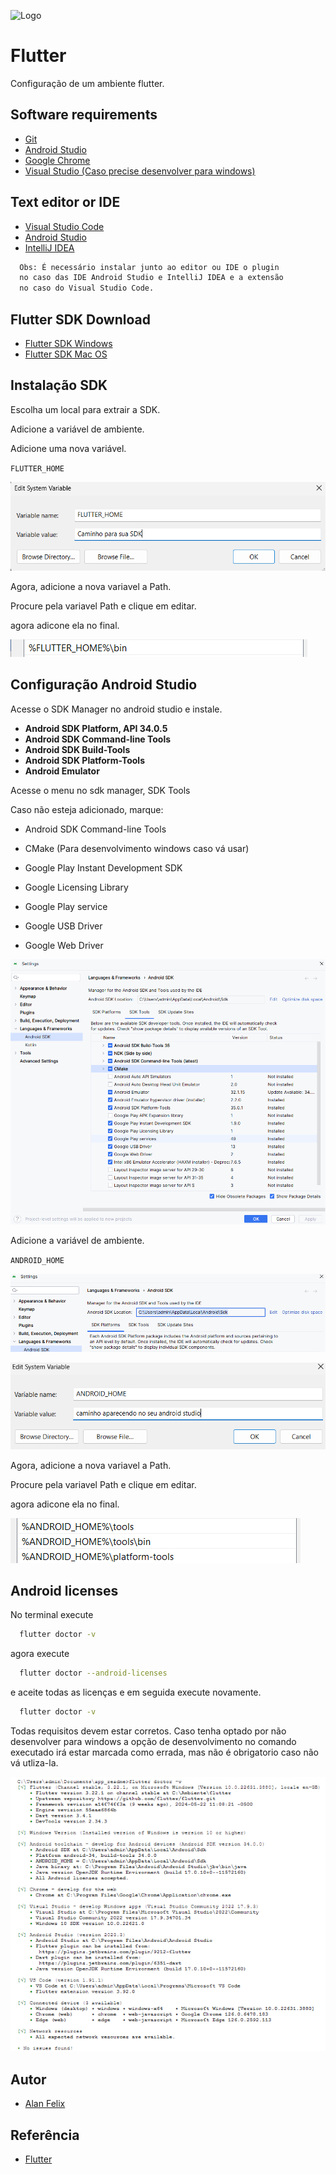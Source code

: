 
![Logo](https://storage.googleapis.com/cms-storage-bucket/ec64036b4eacc9f3fd73.svg)


# Flutter

Configuração de um ambiente flutter.

## Software requirements

- [Git](https://git-scm.com/)
- [Android Studio](https://developer.android.com/studio?hl=pt-br)
- [Google Chrome](https://www.google.com/intl/pt-BR/chrome/)
- [Visual Studio (Caso precise desenvolver para windows)](https://visualstudio.microsoft.com/pt-br/)

## Text editor or IDE

- [Visual Studio Code](https://code.visualstudio.com/)
- [Android Studio](https://developer.android.com/studio?hl=pt-br)
- [IntelliJ IDEA](https://www.jetbrains.com/)

```bash
  Obs: É necessário instalar junto ao editor ou IDE o plugin 
  no caso das IDE Android Studio e IntelliJ IDEA e a extensão 
  no caso do Visual Studio Code.
```

## Flutter SDK Download

- [Flutter SDK Windows](https://docs.flutter.dev/get-started/install/windows/mobile)
- [Flutter SDK Mac OS](https://docs.flutter.dev/get-started/install/macos/mobile-ios)

## Instalação SDK

Escolha um local para extrair a SDK.

Adicione a variável de ambiente.

Adicione uma nova variável.

`FLUTTER_HOME`

![App Screenshot](assets/flutter_home.png)

Agora, adicione a nova variavel a Path.

Procure pela variavel Path e clique em editar.

agora adicone ela no final.

![App Screenshot](assets/path_flutter.png)

## Configuração Android Studio

Acesse o SDK Manager no android studio e instale.

- **Android SDK Platform, API 34.0.5**
- **Android SDK Command-line Tools**
- **Android SDK Build-Tools**
- **Android SDK Platform-Tools**
- **Android Emulator**

Acesse o menu no sdk manager, SDK Tools

Caso não esteja adicionado, marque:

- Android SDK Command-line Tools
- CMake (Para desenvolvimento windows caso vá usar)

- Google Play Instant Development SDK
- Google Licensing Library
- Google Play service
- Google USB Driver
- Google Web Driver

![App Screenshot](assets/sdk_manager_tools.png)

Adicione a variável de ambiente.

`ANDROID_HOME`

![App Screenshot](assets/android_home.png)

![App Screenshot](assets/env_android_studio.png)

Agora, adicione a nova variavel a Path.

Procure pela variavel Path e clique em editar.

agora adicone ela no final.

![App Screenshot](assets/path_android.png)

## Android licenses

No terminal execute

```bash
  flutter doctor -v
```
agora execute

```bash
  flutter doctor --android-licenses
```

e aceite todas as licenças e em seguida execute novamente.

```bash
  flutter doctor -v
```

Todas requisitos devem estar corretos. Caso tenha optado por não desenvolver para windows a opção de desenvolvimento no comando executado irá estar marcada como errada, mas não é obrigatorio caso não vá utliza-la.

![App Screenshot](assets/no_issue.png)

## Autor

- [Alan Felix](https://github.com/AlanFelixDEV/)

## Referência

- [Flutter](https://docs.flutter.dev/get-started/install)

